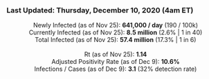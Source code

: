### Last Updated: Thursday, December 10, 2020 (4am ET)
<p align="center">
Newly Infected (as of Nov 25): <b>641,000 / day</b> 
(190 / 100k)<br>
Currently Infected (as of Nov 25): <b>8.5 million</b> 
(2.6% | 1 in 40)<br>
Total Infected (as of Nov 25): <b>57.4 million</b> 
(17.3% | 1 in 6)<br>
<br>
Rt (as of Nov 25): <b>1.14</b><br>
Adjusted Positivity Rate (as of Dec 9): <b>10.6%</b><br>
Infections / Cases (as of Dec 9): <b>3.1</b> (32% detection rate)</p>